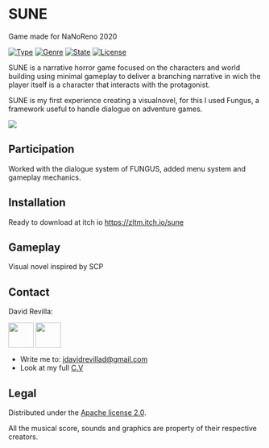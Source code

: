 # SUNE
Game made for NaNoReno 2020

[![Type](https://img.shields.io/badge/Type-Videogame-945C1D.svg)](https://github.com/ZLTM/Taki)
[![Genre](https://img.shields.io/badge/Genre-Narrative-DDA76A.svg)](https://packagist.org/packages/phpunit/phpunit)
[![State](https://img.shields.io/badge/State-Done-2C834F.svg)](https://packagist.org/packages/phpunit/phpunit)
[![License](https://img.shields.io/badge/License-Apache%202--0-343E7D.svg)](https://packagist.org/packages/phpunit/phpunit)

SUNE is a narrative horror game focused on the characters and world building using minimal gameplay to deliver a branching narrative in wich the player itself is a character that interacts with the protagonist.

SUNE is my first experience creating a visualnovel, for this I used Fungus, a framework useful to handle dialogue on adventure games.

<img border="0" align="center"  src="https://i.imgur.com/xTjHMgP.png"></a>

## Participation

Worked with the dialogue system of FUNGUS, added menu system and gameplay mechanics.

## Installation

Ready to download at itch io https://zltm.itch.io/sune 

## Gameplay

Visual novel inspired by SCP

## Contact

David Revilla:

<a href="https://twitter.com/ZLTM_david" target="_blank">
  <img width="50" height="50" border="0" align="center"  src="https://i.imgur.com/NseqTcz.jpg"></a>
<a href="https://www.linkedin.com/in/zolutr/" target="_blank">
  <img width="50" height="50" border="0" align="center"  src="https://i.imgur.com/ZDZ4lgx.png"></a>

* Write me to: jdavidrevillad@gmail.com
* Look at my full [C.V](https://zltm.github.io/)


## Legal

Distributed under the [Apache license 2.0](https://choosealicense.com/licenses/apache-2.0/). 

All the musical score, sounds and graphics are property of their respective creators.
